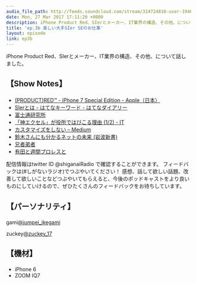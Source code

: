 ```yaml
---
audio_file_path: http://feeds.soundcloud.com/stream/314724810-user-194620696-ep3b.mp3
date: Mon, 27 Mar 2017 17:11:20 +0000
description: iPhone Product Red、SIerとメーカー、IT業界の構造、その他、について話しました。
title: 'ep.3b 楽しい大手SIer SEのお仕事'
layout: episode
link: ep3b
---
```


<p><span>iPhone Product Red、SIerとメーカー、IT業界の構造、その他、について話しました。</span></p>
<h2>
  <p>【Show Notes】</p>
</h2>
<ul>
    <li><a href="http://www.apple.com/jp/product-red/" target="_blank">(PRODUCT)RED™ - iPhone 7 Special Edition - Apple（日本）</a></li>
    <li><a href="http://d.hatena.ne.jp/keyword/SIer" target="_blank">SIerとは - はてなキーワード - はてなダイアリー</a></li>
    <li><a href="http://www.fujitsu.com/jp/group/labs/" target="_blank">富士通研究所</a></li>
    <li><a href="http://www.atmarkit.co.jp/ait/articles/1612/26/news032.html" target="_blank">「神エクセル」が役所ではびこる理由 (1/2) - IT</a></li>
    <li><a href="https://www.google.co.jp/url?sa=t&rct=j&q=&esrc=s&source=web&cd=1&cad=rja&uact=8&ved=0ahUKEwi45ZGqk_fSAhUEx7wKHZ81D8UQFggaMAA&url=https%3A%2F%2Fmedium.com%2F%40voluntas%2F%25E3%2582%25AB%25E3%2582%25B9%25E3%2582%25BF%25E3%2583%259E%25E3%2582%25A4%25E3%2582%25BA%25E3%2582%2592%25E3%2581%2597%25E3%2581%25AA%25E3%2581%2584-c49b02772a17&usg=AFQjCNGGha_kaonvwha4SqGkV0KxhHTJ8g&sig2=5Z7M3B89Fkx9TANoYC3StA&bvm=bv.150729734,d.dGc" target="_blank">カスタマイズをしない – Medium</a></li>
    <li><a href="https://www.amazon.co.jp/dp/B010PZ8SUI/ref=dp-kindle-redirect?_encoding=UTF8&btkr=1" target="_blank">鈴木さんにも分かるネットの未来 (岩波新書) </a></li>
    <li><a href="https://www.youtube.com/user/norunine" target="_blank">兄者弟者</a></li>
    <li><a href="https://arita-wp.com/" target="_blank">有田と週間プロレスと</a></li>
</ul>
<p><span>
  配信情報はtwitter ID @shiganaiRadio で確認することができます。
  フィードバックは(#しがないラジオ)でつぶやいてください！
  感想、話して欲しい話題、改善して欲しいことなどつぶやいてもらえると、今後のポッドキャストをより良いものにしていけるので、ぜひたくさんのフィードバックをお待ちしています。
</span></p>
<h2>
  <p>【パーソナリティ】</p>
</h2>
<p><span>gami<a href="https://twitter.com/search?q=%40jumpei_ikegami&src=typd&lang=ja" target="_blank">@jumpei_ikegami</a></span></p>
<p><span>zuckey<a href="https://twitter.com/search?q=%40zuckey_17&src=typd&lang=ja" target="_blank">@zuckey_17</a></span></p>
<h2>
  <p>【機材】</p>
</h2>
<ul>
    <li>iPhone 6</li>
    <li>ZOOM IQ7</li>
</ul>
